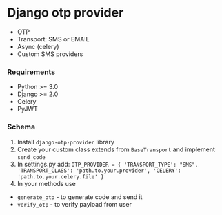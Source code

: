 # Django otp provider

* OTP
* Transport: SMS or EMAIL
* Async (celery)
* Custom SMS providers


### Requirements
+ Python >= 3.0
+ Django >= 2.0
+ Celery
+ PyJWT

### Schema
1. Install `django-otp-provider` library
2. Create your custom  class extends from `BaseTransport` and implement `send_code`
3. In settings.py add:
`
OTP_PROVIDER = {
    'TRANSPORT_TYPE': "SMS",
    'TRANSPORT_CLASS': 'path.to.your.provider',
    'CELERY': 'path.to.your.celery.file'
}
`
4. In your methods use 
+ `generate_otp` - to generate code and send it
+ `verify_otp` - to verify payload from user
 